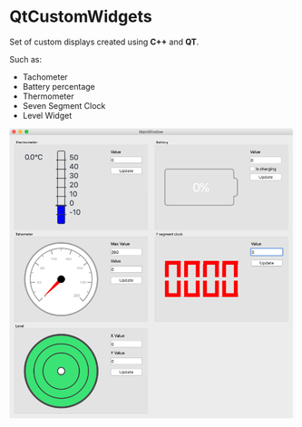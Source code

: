 # QtCustomWidgets

Set of custom displays created using **C++** and **QT**. 

Such as:

* Tachometer
* Battery percentage
* Thermometer
* Seven Segment Clock
* Level Widget

<img src="/GITImages/MainWindow.png" width="500"/>




